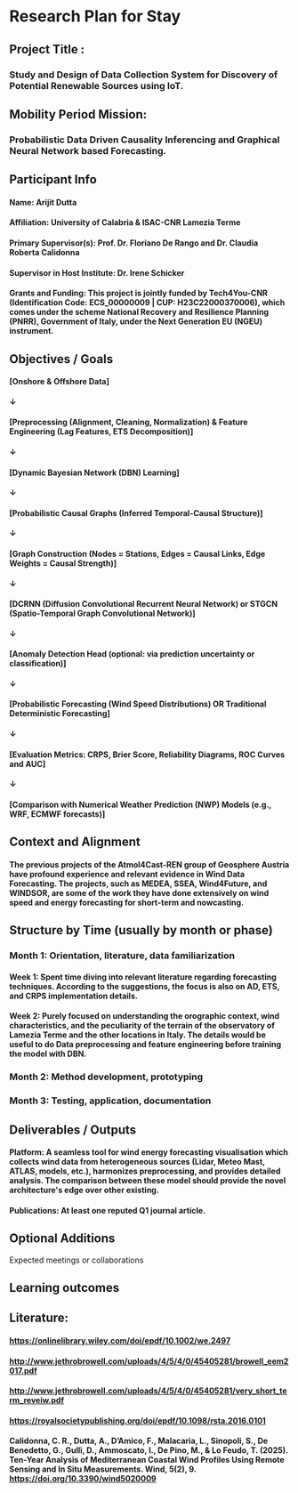 # Research Plan for Stay

## Project Title : 
### Study and Design of Data Collection System for Discovery of Potential Renewable Sources using IoT.

## Mobility Period Mission: 
### Probabilistic Data Driven Causality Inferencing and Graphical Neural Network based Forecasting.

## Participant Info

#### Name: Arijit Dutta
#### Affiliation: University of Calabria & ISAC-CNR Lamezia Terme
#### Primary Supervisor(s): Prof. Dr. Floriano De Rango and Dr. Claudia Roberta Calidonna
#### Supervisor in Host Institute: Dr. Irene Schicker
#### Grants and Funding: This project is jointly funded by Tech4You-CNR (Identification Code: ECS_00000009 | CUP: H23C22000370006), which comes under the scheme National Recovery and Resilience Planning (PNRR), Government of Italy, under the Next Generation EU (NGEU) instrument.

## Objectives / Goals

#### [Onshore & Offshore Data] 
####    ↓
#### [Preprocessing (Alignment, Cleaning, Normalization) & Feature Engineering (Lag Features, ETS Decomposition)]
####    ↓
#### [Dynamic Bayesian Network (DBN) Learning]
####    ↓
#### [Probabilistic Causal Graphs (Inferred Temporal-Causal Structure)]
####    ↓
#### [Graph Construction (Nodes = Stations, Edges = Causal Links, Edge Weights = Causal Strength)]
####    ↓
#### [DCRNN (Diffusion Convolutional Recurrent Neural Network) or STGCN (Spatio-Temporal Graph Convolutional Network)]
####    ↓
#### [Anomaly Detection Head (optional: via prediction uncertainty or classification)]
####    ↓
#### [Probabilistic Forecasting (Wind Speed Distributions) OR Traditional Deterministic Forecasting]
####    ↓
#### [Evaluation Metrics: CRPS, Brier Score, Reliability Diagrams, ROC Curves and AUC]
####    ↓
#### [Comparison with Numerical Weather Prediction (NWP) Models (e.g., WRF, ECMWF forecasts)]


## Context and Alignment

#### The previous projects of the Atmol4Cast-REN group of Geosphere Austria have profound experience and relevant evidence in Wind Data Forecasting. The projects, such as MEDEA, SSEA, Wind4Future, and WINDSOR, are some of the work they have done extensively on wind speed and energy forecasting for short-term and nowcasting. 

## Structure by Time (usually by month or phase)

### Month 1: Orientation, literature, data familiarization
#### Week 1: Spent time diving into relevant literature regarding forecasting techniques. According to the suggestions, the focus is also on AD, ETS, and CRPS implementation details.
#### Week 2: Purely focused on understanding the orographic context, wind characteristics, and the peculiarity of the terrain of the observatory of Lamezia Terme and the other locations in Italy. The details would be useful to do Data preprocessing and feature engineering before training the model with DBN.

### Month 2: Method development, prototyping

### Month 3: Testing, application, documentation

## Deliverables / Outputs

#### Platform: A seamless tool for wind energy forecasting visualisation which collects wind data from heterogeneous sources (Lidar, Meteo Mast, ATLAS, models, etc.), harmonizes preprocessing, and provides detailed analysis. The comparison between these model should provide the novel architecture's edge over other existing.

#### Publications: At least one reputed Q1 journal article.

## Optional Additions

Expected meetings or collaborations

## Learning outcomes





## Literature:
#### https://onlinelibrary.wiley.com/doi/epdf/10.1002/we.2497
#### http://www.jethrobrowell.com/uploads/4/5/4/0/45405281/browell_eem2017.pdf
#### http://www.jethrobrowell.com/uploads/4/5/4/0/45405281/very_short_term_reveiw.pdf
#### https://royalsocietypublishing.org/doi/epdf/10.1098/rsta.2016.0101
#### Calidonna, C. R., Dutta, A., D’Amico, F., Malacaria, L., Sinopoli, S., De Benedetto, G., Gullì, D., Ammoscato, I., De Pino, M., & Lo Feudo, T. (2025). Ten-Year Analysis of Mediterranean Coastal Wind Profiles Using Remote Sensing and In Situ Measurements. Wind, 5(2), 9. https://doi.org/10.3390/wind5020009 
